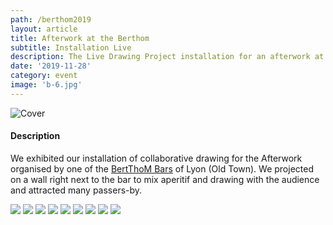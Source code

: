 ```yaml
---
path: /berthom2019
layout: article
title: Afterwork at the Berthom
subtitle: Installation Live
description: The Live Drawing Project installation for an afterwork at the Berthom Vieux Lyon
date: '2019-11-28'
category: event
image: 'b-6.jpg'
---
```


![Cover](b-10.jpg)

#### Description

We exhibited our installation of collaborative drawing for the Afterwork organised by one of the [BertThoM Bars](https://www.lesberthom.com/) of Lyon (Old Town). We projected on a wall right next to the bar to mix aperitif and drawing with the audience and attracted many passers-by.

<photo-grid>
<img src="b-6.jpg"/>
<img src="b-13.jpg"/>
<img src="b-16.jpg"/>
<img src="b-19.jpg"/>
<img src="b-14.jpg"/>
<img src="b-21.jpg"/>
<img src="b-18.jpg"/>
<img src="b-10.jpg"/>
<img src="cover.jpg"/>
</photo-grid>
